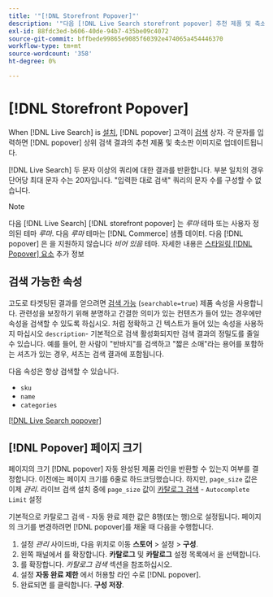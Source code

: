 ```yaml
---
title: '"[!DNL Storefront Popover]"'
description: '"다음 [!DNL Live Search storefront popover] 추천 제품 및 축소판 그림을 동적으로 반환합니다."'
exl-id: 88fdc3ed-b606-40de-94b7-435be09c4072
source-git-commit: bffbede99865e9085f60392e474065a454446370
workflow-type: tm+mt
source-wordcount: '358'
ht-degree: 0%

---
```


# [!DNL Storefront Popover]

When [!DNL Live Search] is [설치](install.md), [!DNL popover] 고객이 [검색](https://docs.magento.com/user-guide/catalog/search-quick.html) 상자. 각 문자를 입력하면 [!DNL popover] 상위 검색 결과의 추천 제품 및 축소판 이미지로 업데이트됩니다.

[!DNL Live Search] 두 문자 이상의 쿼리에 대한 결과를 반환합니다. 부분 일치의 경우 단어당 최대 문자 수는 20자입니다. &quot;입력한 대로 검색&quot; 쿼리의 문자 수를 구성할 수 없습니다.

>[!NOTE]
>
>다음 [!DNL Live Search] [!DNL storefront popover] 는 *루마* 테마 또는 사용자 정의된 테마 *루마*. 다음 *루마* 테마는 [!DNL Commerce] 샘플 데이터. 다음 [!DNL popover] 은 을 지원하지 않습니다 *비어 있음* 테마. 자세한 내용은 [스타일링 [!DNL Popover] 요소](storefront-popover-styling.md) 추가 정보

## 검색 가능한 속성

고도로 타겟팅된 결과를 얻으려면 [검색 가능](https://docs.magento.com/user-guide/stores/attributes-product.html#storefront-properties) (`searchable=true`) 제품 속성을 사용합니다. 관련성을 보장하기 위해 분명하고 간결한 의미가 있는 컨텐츠가 들어 있는 경우에만 속성을 검색할 수 있도록 하십시오. 처럼 정확하고 긴 텍스트가 들어 있는 속성을 사용하지 마십시오 `description`- 기본적으로 검색 활성화되지만 검색 결과의 정밀도를 줄일 수 있습니다. 예를 들어, 한 사람이 &quot;반바지&quot;를 검색하고 &quot;짧은 소매&quot;라는 용어를 포함하는 셔츠가 있는 경우, 셔츠는 검색 결과에 포함됩니다.

다음 속성은 항상 검색할 수 있습니다.

* `sku`
* `name`
* `categories`

[[!DNL Live Search popover]](assets/storefront-search-as-you-type.png)

## [!DNL Popover] 페이지 크기

페이지의 크기 [!DNL popover] 자동 완성된 제품 라인을 반환할 수 있는지 여부를 결정합니다. 이전에는 페이지 크기를 6줄로 하드코딩했습니다. 하지만, `page_size` 값은 이제 *관리*. 라이브 검색 설치 중에 `page_size` 값이 [카탈로그 검색](https://docs.magento.com/user-guide/configuration/catalog/catalog.html#catalog-search) - `Autocomplete Limit` 설정

기본적으로 카탈로그 검색 - 자동 완료 제한 값은 8행(또는 행)으로 설정됩니다. 페이지의 크기를 변경하려면 [!DNL popover]를 채울 때 다음을 수행합니다.

1. 설정 *관리* 사이드바, 다음 위치로 이동 **스토어** > 설정 > **구성**.
1. 왼쪽 패널에서 를 확장합니다. **카탈로그** 및 **카탈로그** 설정 목록에서 을 선택합니다.
1. 를 확장합니다. *카탈로그 검색* 섹션을 참조하십시오.
1. 설정 **자동 완료 제한** 에서 허용할 라인 수로 [!DNL popover].
1. 완료되면 를 클릭합니다. **구성 저장**.
